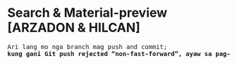 # Search & Material-preview [ARZADON & HILCAN]

<pre>
Ari lang mo nga branch mag push and commit;
<strong>kung gani Git push rejected “non-fast-forward”, ayaw sa pag-push --force, ingna lang sa ko</strong>
</pre>
